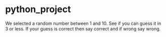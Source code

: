 # python_project
We selected a random number between 1 and 10. See if you can guess it in 3 or less. If your guess is correct then say correct and if wrong say wrong.







